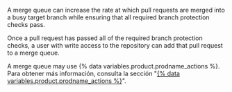 A merge queue can increase the rate at which pull requests are merged into a busy target branch while ensuring that all required branch protection checks pass.

Once a pull request has passed all of the required branch protection checks, a user with write access to the repository can add that pull request to a merge queue.

A merge queue may use {% data variables.product.prodname_actions %}. Para obtener más información, consulta la sección "[{% data variables.product.prodname_actions %}](/actions/)".
